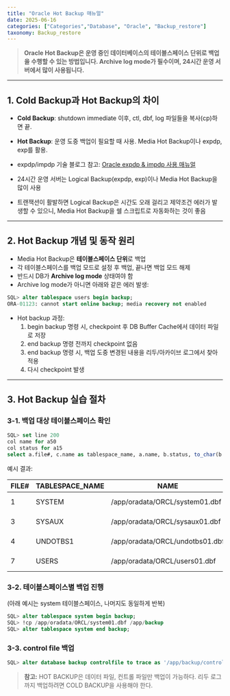 ```yaml
---
title: "Oracle Hot Backup 매뉴얼"
date: 2025-06-16
categories: ["Categories","Database", "Oracle", "Backup_restore"]
taxonomy: Backup_restore
---
```


> **Oracle Hot Backup은 운영 중인 데이터베이스의 테이블스페이스 단위로 백업을 수행할 수 있는 방법입니다. Archive log mode가 필수이며, 24시간 운영 서버에서 많이 사용됩니다.**

---

## 1. Cold Backup과 Hot Backup의 차이

- **Cold Backup**: shutdown immediate 이후, ctl, dbf, log 파일들을 복사(cp)하면 끝.
- **Hot Backup**: 운영 도중 백업이 필요할 때 사용. Media Hot Backup이나 expdp, exp를 활용.

- expdp/impdp 기술 블로그 참고: [Oracle expdp & impdp 사용 매뉴얼](/categories/database/oracle/backup_restore/Database-Oracle-expdp-impdp/)

- 24시간 운영 서버는 Logical Backup(expdp, exp)이나 Media Hot Backup을 많이 사용
- 트랜잭션이 활발하면 Logical Backup은 시간도 오래 걸리고 제약조건 에러가 발생할 수 있으니, Media Hot Backup을 쉘 스크립트로 자동화하는 것이 좋음

---

## 2. Hot Backup 개념 및 동작 원리

- Media Hot Backup은 **테이블스페이스 단위**로 백업
- 각 테이블스페이스를 백업 모드로 설정 후 백업, 끝나면 백업 모드 해제
- 반드시 DB가 **Archive log mode** 상태여야 함
- Archive log mode가 아니면 아래와 같은 에러 발생:

```sql
SQL> alter tablespace users begin backup;
ORA-01123: cannot start online backup; media recovery not enabled
```

- Hot backup 과정:
  1. begin backup 명령 시, checkpoint 후 DB Buffer Cache에서 데이터 파일로 저장
  2. end backup 명령 전까지 checkpoint 없음
  3. end backup 명령 시, 백업 도중 변경된 내용을 리두/아카이브 로그에서 찾아 적용
  4. 다시 checkpoint 발생

---

## 3. Hot Backup 실습 절차

### 3-1. 백업 대상 테이블스페이스 확인

```sql
SQL> set line 200
col name for a50
col status for a15
select a.file#, c.name as tablespace_name, a.name, b.status, to_char(b.time, 'YYYY-MM-DD:HH24:MI:SS') as time from v$datafile a, v$backup b, v$tablespace c where a.file#=b.file# and a.TS#=c.TS#;
```

예시 결과:

| FILE# | TABLESPACE_NAME | NAME | STATUS | TIME |
|-------|-----------------|--------------------------------------------------|---------------|-------------------|
| 1 | SYSTEM | /app/oradata/ORCL/system01.dbf | NOT ACTIVE | 2024-06-12:18:59:40 |
| 3 | SYSAUX | /app/oradata/ORCL/sysaux01.dbf | NOT ACTIVE | 2024-06-12:19:00:09 |
| 4 | UNDOTBS1 | /app/oradata/ORCL/undotbs01.dbf | NOT ACTIVE | 2024-06-12:19:00:18 |
| 7 | USERS | /app/oradata/ORCL/users01.dbf | NOT ACTIVE | 2024-06-12:19:00:24 |


### 3-2. 테이블스페이스별 백업 진행

(아래 예시는 system 테이블스페이스, 나머지도 동일하게 반복)

```sql
SQL> alter tablespace system begin backup;
SQL> !cp /app/oradata/ORCL/system01.dbf /app/backup
SQL> alter tablespace system end backup;
```

### 3-3. control file 백업

```sql
SQL> alter database backup controlfile to trace as '/app/backup/control.trc';
```

> **참고:** HOT BACKUP은 데이터 파일, 컨트롤 파일만 백업이 가능하다. 리두 로그까지 백업하려면 COLD BACKUP을 사용해야 한다. 